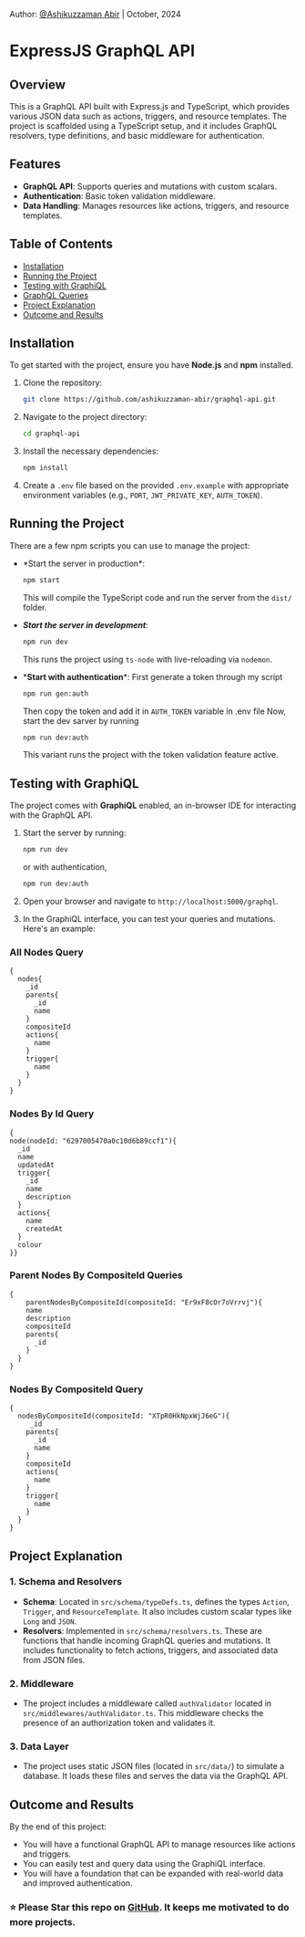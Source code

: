 Author: [@Ashikuzzaman Abir](https://github.com/ashikuzzaman-abir)  |   October, 2024

# ExpressJS GraphQL API

## Overview

This is a GraphQL API built with Express.js and TypeScript, which provides various JSON data such as actions, triggers, and resource templates. The project is scaffolded using a TypeScript setup, and it includes GraphQL resolvers, type definitions, and basic middleware for authentication.

## Features

* **GraphQL API**: Supports queries and mutations with custom scalars.
* **Authentication**: Basic token validation middleware.
* **Data Handling**: Manages resources like actions, triggers, and resource templates.

## Table of Contents

* [Installation](#installation)
* [Running the Project](#running-the-project)
* [Testing with GraphiQL](#testing-with-graphiql)
* [GraphQL Queries](#all-nodes-query)
* [Project Explanation](#project-explanation)
* [Outcome and Results](#outcome-and-results)

## Installation

To get started with the project, ensure you have **Node.js** and **npm** installed.

1. Clone the repository:

   ```bash
   git clone https://github.com/ashikuzzaman-abir/graphql-api.git
   ```
2. Navigate to the project directory:

   ```bash
   cd graphql-api
   ```
3. Install the necessary dependencies:

   ```bash
   npm install
   ```
4. Create a `.env` file based on the provided `.env.example` with appropriate environment variables (e.g., `PORT`, `JWT_PRIVATE_KEY`, `AUTH_TOKEN`).

## Running the Project

There are a few npm scripts you can use to manage the project:

* \*Start the server in production*:

  ```bash
  npm start
  ```

  This will compile the TypeScript code and run the server from the `dist/` folder.
* ***Start the server in development***:

  ```bash
  npm run dev
  ```

  This runs the project using `ts-node` with live-reloading via `nodemon`.
* \***Start with authentication***:
  First generate a token through my script

  ```bash
  npm run gen:auth
  ```

  Then copy the token and add it in `AUTH_TOKEN` variable in .env file
  Now, start the dev sarver by running

  ```bash
  npm run dev:auth
  ```

  This variant runs the project with the token validation feature active.

## Testing with GraphiQL

The project comes with **GraphiQL** enabled, an in-browser IDE for interacting with the GraphQL API.

1. Start the server by running:

   ```bash
   npm run dev
   ```

   or with authentication,

   ```bash
   npm run dev:auth
   ```
2. Open your browser and navigate to `http://localhost:5000/graphql`.
3. In the GraphiQL interface, you can test your queries and mutations. Here's an example:

### All Nodes Query

```
{
  nodes{
    _id
    parents{
      _id
      name
    }
    compositeId
    actions{
      name
    }
    trigger{
      name
    }
  }
}
```

### Nodes By Id Query

```
{
node(nodeId: "6297005470a0c10d6b89ccf1"){
  _id
  name
  updatedAt
  trigger{
    _id
    name
    description
  }
  actions{
    name
    createdAt
  }
  colour
}}
```

### Parent Nodes By CompositeId Queries

```
{
	parentNodesByCompositeId(compositeId: "Er9xF8cOr7oVrrvj"){
    name
    description
    compositeId
    parents{
      _id
    }
  }
}
```

### Nodes By CompositeId Query

```
{
  nodesByCompositeId(compositeId: "XTpR0HkNpxWjJ6eG"){
     _id
    parents{
      _id
      name
    }
    compositeId
    actions{
      name
    }
    trigger{
      name
    }
  }
}
```

## Project Explanation

### 1. **Schema and Resolvers**

* **Schema**: Located in `src/schema/typeDefs.ts`, defines the types `Action`, `Trigger`, and `ResourceTemplate`. It also includes custom scalar types like `Long` and `JSON`.
* **Resolvers**: Implemented in `src/schema/resolvers.ts`. These are functions that handle incoming GraphQL queries and mutations. It includes functionality to fetch actions, triggers, and associated data from JSON files.

### 2. **Middleware**

* The project includes a middleware called `authValidator` located in `src/middlewares/authValidator.ts`. This middleware checks the presence of an authorization token and validates it.

### 3. **Data Layer**

* The project uses static JSON files (located in `src/data/`) to simulate a database. It loads these files and serves the data via the GraphQL API.

## Outcome and Results

By the end of this project:

* You will have a functional GraphQL API to manage resources like actions and triggers.
* You can easily test and query data using the GraphiQL interface.
* You will have a foundation that can be expanded with real-world data and improved authentication.

### ⭐ Please Star this repo on [GitHub](https://github.com/). It keeps me motivated to do more projects.
